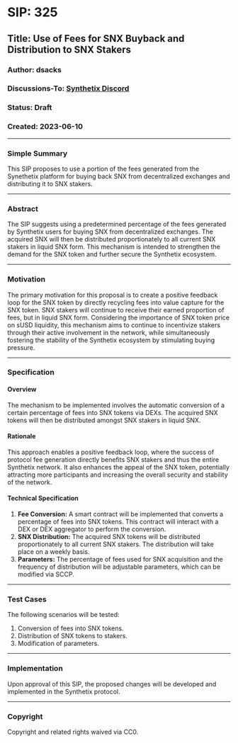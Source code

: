# SIP: 325

## Title: Use of Fees for SNX Buyback and Distribution to SNX Stakers

### Author: dsacks

### Discussions-To: [Synthetix Discord](https://discord.com/channels/413890591840272394/1117248353907003494)

### Status: Draft

### Created: 2023-06-10

---

### Simple Summary

This SIP proposes to use a portion of the fees generated from the Synethetix platform for buying back SNX from decentralized exchanges and distributing it to SNX stakers.

---

### Abstract

The SIP suggests using a predetermined percentage of the fees generated by Synthetix users for buying SNX from decentralized exchanges. The acquired SNX will then be distributed proportionately to all current SNX stakers in liquid SNX form. This mechanism is intended to strengthen the demand for the SNX token and further secure the Synthetix ecosystem.

---

### Motivation

The primary motivation for this proposal is to create a positive feedback loop for the SNX token by directly recycling fees into value capture for the SNX token. SNX stakers will continue to receive their earned proportion of fees, but in liquid SNX form. Considering the importance of SNX token price on sUSD liquidity, this mechanism aims to continue to incentivize stakers through their active involvement in the network, while simultaneously fostering the stability of the Synthetix ecosystem by stimulating buying pressure.

---

### Specification

#### Overview

The mechanism to be implemented involves the automatic conversion of a certain percentage of fees into SNX tokens via DEXs. The acquired SNX tokens will then be distributed amongst SNX stakers in liquid SNX.

#### Rationale

This approach enables a positive feedback loop, where the success of protocol fee generation directly benefits SNX stakers and thus the entire Synthetix network. It also enhances the appeal of the SNX token, potentially attracting more participants and increasing the overall security and stability of the network.

#### Technical Specification

1. **Fee Conversion:** A smart contract will be implemented that converts a percentage of fees into SNX tokens. This contract will interact with a DEX or DEX aggregator to perform the conversion.
2. **SNX Distribution:** The acquired SNX tokens will be distributed proportionately to all current SNX stakers. The distribution will take place on a weekly basis.
3. **Parameters:** The percentage of fees used for SNX acquisition and the frequency of distribution will be adjustable parameters, which can be modified via SCCP.

---

### Test Cases

The following scenarios will be tested:

1. Conversion of fees into SNX tokens.
2. Distribution of SNX tokens to stakers.
3. Modification of parameters.

---

### Implementation

Upon approval of this SIP, the proposed changes will be developed and implemented in the Synthetix protocol.

---

### Copyright

Copyright and related rights waived via CC0.
